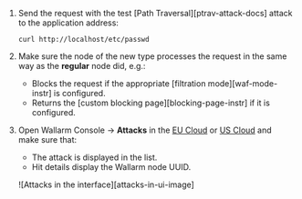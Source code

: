 1. Send the request with the test [Path Traversal][ptrav-attack-docs] attack to the application address:

    ```
    curl http://localhost/etc/passwd
    ```
1. Make sure the node of the new type processes the request in the same way as the **regular** node did, e.g.:

    * Blocks the request if the appropriate [filtration mode][waf-mode-instr] is configured.
    * Returns the [custom blocking page][blocking-page-instr] if it is configured.
2. Open Wallarm Console → **Attacks** in the [EU Cloud](https://my.wallarm.com/search) or [US Cloud](https://us1.my.wallarm.com/search) and make sure that:

    * The attack is displayed in the list.
    * Hit details display the Wallarm node UUID.

    ![Attacks in the interface][attacks-in-ui-image]


